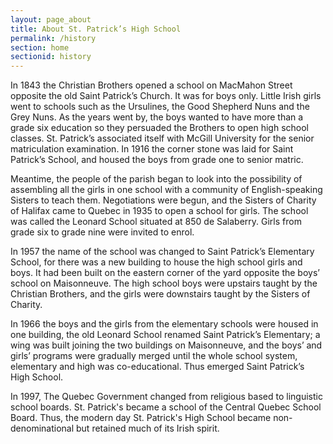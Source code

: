 ```yaml
---
layout: page_about
title: About St. Patrick’s High School
permalink: /history
section: home
sectionid: history
---
```


<div class="col-6 text-center flexCol">
   <p>In 1843 the Christian Brothers opened a school on MacMahon Street opposite the old Saint Patrick’s Church. It was for boys only. Little Irish girls went to schools such as the Ursulines, the Good Shepherd Nuns and the Grey Nuns. As the years went by, the boys wanted to have more than a grade six education so they persuaded the Brothers to open high school classes. St. Patrick’s associated itself with McGill University for the senior matriculation examination. In 1916 the corner stone was laid for Saint Patrick’s School, and housed the boys from grade one to senior matric.</p>
   <p>Meantime, the people of the parish began to look into the possibility of assembling all the girls in one school with a community of English-speaking Sisters to teach them. Negotiations were begun, and the Sisters of Charity of Halifax came to Quebec in 1935 to open a school for girls. The school was called the Leonard School situated at 850 de Salaberry. Girls from grade six to grade nine were invited to enrol.</p>
</div>
<div class="col-6">
   <p>In 1957 the name of the school was changed to Saint Patrick’s Elementary School, for there was a new building to house the high school girls and boys. It had been built on the eastern corner of the yard opposite the boys’ school on Maisonneuve. The high school boys were upstairs taught by the Christian Brothers, and the girls were downstairs taught by the Sisters of Charity.</p>
   <p>In 1966 the boys and the girls from the elementary schools were housed in one building, the old Leonard School renamed Saint Patrick’s Elementary; a wing was built joining the two buildings on Maisonneuve, and the boys’ and girls’ programs were gradually merged until the whole school system, elementary and high was co-educational. Thus emerged Saint Patrick’s High School.</p>
   <p>In 1997, The Quebec Government changed from religious based to linguistic school boards. St. Patrick's became a school of the Central Quebec School Board. Thus, the modern day St. Patrick's High School became non-denominational but retained much of its Irish spirit.</p>
</div>